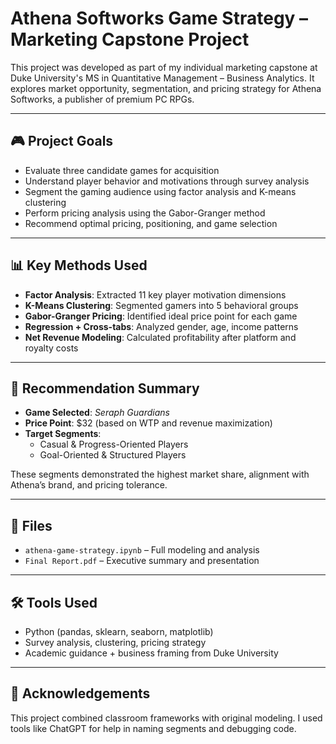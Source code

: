 # Athena Softworks Game Strategy – Marketing Capstone Project

This project was developed as part of my individual marketing capstone at Duke University's MS in Quantitative Management – Business Analytics. It explores market opportunity, segmentation, and pricing strategy for Athena Softworks, a publisher of premium PC RPGs.

---

## 🎮 Project Goals

- Evaluate three candidate games for acquisition
- Understand player behavior and motivations through survey analysis
- Segment the gaming audience using factor analysis and K-means clustering
- Perform pricing analysis using the Gabor-Granger method
- Recommend optimal pricing, positioning, and game selection

---

## 📊 Key Methods Used

- **Factor Analysis**: Extracted 11 key player motivation dimensions
- **K-Means Clustering**: Segmented gamers into 5 behavioral groups
- **Gabor-Granger Pricing**: Identified ideal price point for each game
- **Regression + Cross-tabs**: Analyzed gender, age, income patterns
- **Net Revenue Modeling**: Calculated profitability after platform and royalty costs

---

## 🧠 Recommendation Summary

- **Game Selected**: *Seraph Guardians*
- **Price Point**: $32 (based on WTP and revenue maximization)
- **Target Segments**: 
  - Casual & Progress-Oriented Players
  - Goal-Oriented & Structured Players

These segments demonstrated the highest market share, alignment with Athena’s brand, and pricing tolerance.

---

## 📁 Files

- `athena-game-strategy.ipynb` – Full modeling and analysis
- `Final Report.pdf` – Executive summary and presentation

---

## 🛠 Tools Used

- Python (pandas, sklearn, seaborn, matplotlib)
- Survey analysis, clustering, pricing strategy
- Academic guidance + business framing from Duke University

---

## 👋 Acknowledgements

This project combined classroom frameworks with original modeling. I used tools like ChatGPT for help in naming segments and debugging code.
